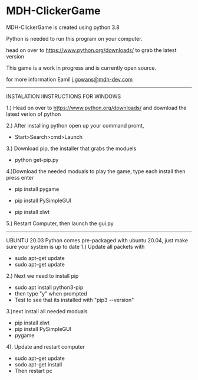 # MDH-ClickerGame
 MDH-ClickerGame is created using python 3.8
 
 Python is needed to run this program on your computer. 
 
 head on over to https://www.python.org/downloads/ to grab the latest version
 
 This game is a work in progress and is currently open source.
 
 for more information Eamil j.gowans@mdh-dev.com
 
 -----------------------------------------------------------------------------
 
 INSTALATION IINSTRUCTIONS FOR WINDOWS

1.) Head on over to https://www.python.org/downloads/ and download the latest verion of python

2.) After installing python open up your command promt,
 
 - Start>Search>cmd>Launch

3.) Download pip, the installer that grabs the moduels
  
  - python get-pip.py

4.)Download the needed moduals to play the game, type each install then press enter
 
 - pip install pygame
 
 - pip install PySimpleGUI
 
 - pip install xlwt
 
5.) Restart Computer, then launch the gui.py

-------------------------------------------------------------------------

UBUNTU 20.03
Python comes pre-packaged with ubuntu 20.04, just make sure your system is up  to date
1.) Update all packets with
  - sudo apt-get update
  - sudo apt-get update

2.) Next we need to install pip
 - sudo apt install python3-pip
 - then type "y" when prompted
 - Test to see that its installed with "pip3 --version"

3.)next install all needed moduals
 - pip install xlwt
 - pip install PySimpleGUI
 - pygame

4). Update and restart computer
 - sudo apt-get update
 - sodo apt-get install
 - Then restart pc


